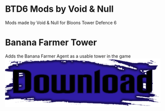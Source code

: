 # BTD6 Mods by Void & Null
Mods made by Void & Null for Bloons Tower Defence 6


# Banana Farmer Tower
Adds the Banana Farmer Agent as a usable tower in the game
<img src="DownloadButton.png"></img>

